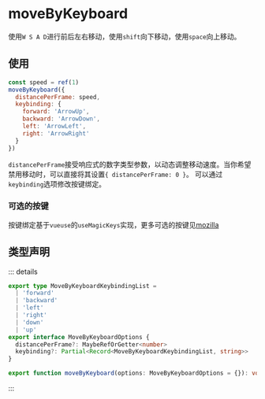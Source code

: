 # moveByKeyboard

使用`W S A D`进行前后左右移动，使用`shift`向下移动，使用`space`向上移动。

## 使用

```js
const speed = ref(1)
moveByKeyboard({
  distancePerFrame: speed,
  keybinding: {
    forward: 'ArrowUp',
    backward: 'ArrowDown',
    left: 'ArrowLeft',
    right: 'ArrowRight'
  }
})
```

`distancePerFrame`接受响应式的数字类型参数，以动态调整移动速度。当你希望禁用移动时，可以直接将其设置`{ distancePerFrame: 0 }`。
可以通过`keybinding`选项修改按键绑定。

### 可选的按键

按键绑定基于`vueuse`的`useMagicKeys`实现，更多可选的按键见[mozilla](https://developer.mozilla.org/zh-CN/docs/Web/API/KeyboardEvent/key)

## 类型声明

::: details

```ts
export type MoveByKeyboardKeybindingList =
  | 'forward'
  | 'backward'
  | 'left'
  | 'right'
  | 'down'
  | 'up'
export interface MoveByKeyboardOptions {
  distancePerFrame?: MaybeRefOrGetter<number>
  keybinding?: Partial<Record<MoveByKeyboardKeybindingList, string>>
}

export function moveByKeyboard(options: MoveByKeyboardOptions = {}): void
```

:::
